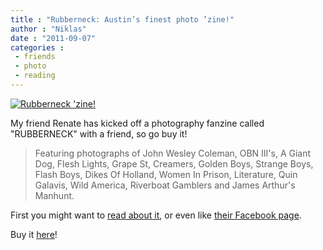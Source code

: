```yaml
---
title : "Rubberneck: Austin’s finest photo ’zine!"
author : "Niklas"
date : "2011-09-07"
categories : 
 - friends
 - photo
 - reading
---
```


[![Rubberneck 'zine!](https://niklasblog.com/wp-content/2011-09-07-rubberneck.jpg "Rubberneck 'zine!")](https://niklasblog.com/?attachment_id=8215)

My friend Renate has kicked off a photography fanzine called "RUBBERNECK" with a friend, so go buy it!

> Featuring photographs of John Wesley Coleman, OBN III's, A Giant Dog, Flesh Lights, Grape St, Creamers, Golden Boys, Strange Boys, Flash Boys, Dikes Of Holland, Women In Prison, Literature, Quin Galavis, Wild America, Riverboat Gamblers and James Arthur's Manhunt.

First you might want to [read about it](http://www.austin360.com/music/photographers-recording-austin-music-scene-in-new-zine-1712822.html), or even like [their Facebook page](https://www.facebook.com/rubberneckzine).

Buy it [here](http://rubberneckzine.com)!
